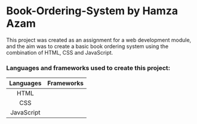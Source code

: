 # Book-Ordering-System by Hamza Azam
This project was created as an assignment for a web development module, and the aim was to create a basic book ordering system using the combination of HTML, CSS and JavaScript.

### Languages and frameworks used to create this project:
| Languages | Frameworks
|:----------:|:----------:|
| HTML       |            |
| CSS        |            |
| JavaScript |            |
